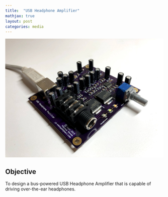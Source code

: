 ```yaml
---
title:  "USB Headphone Amplifier"
mathjax: true
layout: post
categories: media
---
```


![USB Headphone Amp](/assets/images/IMG_4614.jpg)


## Objective

To design a bus-powered USB Headphone Amplifier that is capable of driving over-the-ear headphones.




